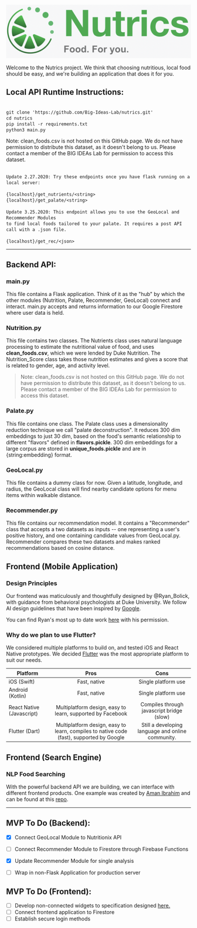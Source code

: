 ![alt text](Logo.png "Title")

Welcome to the Nutrics project. We think that choosing nutritious, local food should be easy, and we're building an application that does it for you.

## Local API Runtime Instructions:


```

git clone 'https://github.com/Big-Ideas-Lab/nutrics.git'
cd nutrics
pip install -r requirements.txt
python3 main.py
```

Note: clean_foods.csv is not hosted on this GitHub page. We do not have permission to distribute this dataset, as it doesn't belong to us. Please contact a member of the BIG IDEAs Lab for permission to access this dataset.

```

Update 2.27.2020: Try these endpoints once you have flask running on a local server:

{localhost}/get_nutrients/<string>
{localhost}/get_palate/<string>

Update 3.25.2020: This endpoint allows you to use the GeoLocal and Recommender Modules 
to find local foods tailored to your palate. It requires a post API call with a .json file. 

{localhost}/get_rec/<json>
```

-------------

## **Backend API:**

### main.py

This file contains a Flask application. Think of it as the "hub" by which the other modules (Nutrition, Palate, Recommender, GeoLocal) connect and interact. main.py accepts and returns information to our Google Firestore where user data is held. 

### Nutrition.py

This file contains two classes. The Nutrients class uses natural language processing to estimate the nutritional value of food, and uses **clean_foods.csv**, which we were lended by Duke Nutrition. The Nutrition_Score class takes those nutrition estimates and gives a score that is related to gender, age, and activity level.

> Note: clean_foods.csv is not hosted on this GitHub page. We do not have permission to distribute this dataset, as it doesn't belong to us. Please contact a member of the BIG IDEAs Lab for permission to access this dataset.

### Palate.py

This file contains one class. The Palate class uses a dimensionality reduction technique we call "palate deconstruction". It reduces 300 dim embeddings to just 30 dim, based on the food's semantic relationship to different "flavors" defined in **flavors.pickle**. 300 dim embeddings for a large corpus are stored in **unique_foods.pickle** and are in {string:embedding} format.

### GeoLocal.py

This file contains a dummy class for now. Given a latitude, longitude, and radius, the GeoLocal class will find nearby candidate options for menu items within walkable distance.

### Recommender.py

This file contains our recommendation model. It contains a "Recommender" class that accepts a two datasets as inputs -- one representing a user's positive history, and one containing candidate values from GeoLocal.py. Recommender compares these two datasets and makes ranked recommendations based on cosine distance.

## Frontend (Mobile Application)

### Design Principles

Our frontend was maticulously and thoughtfully designed by @Ryan_Bolick, with guidance from behavioral psychologists at Duke University. We follow AI design guidelines that have been inspired by [Google](https://pair.withgoogle.com/).

You can find Ryan's most up to date work [here](https://gallery.io/projects/MCHbtQVoQ2HCZYjYt-pwv8Nr/files/MCHXG950YxofXVKr92LnNIc6) with his permission.

### Why do we plan to use Flutter?

We considered multiple platforms to build on, and tested iOS and React Native prototypes. We decided [Flutter](https://flutter.dev/) was the most appropriate platform to suit our needs. 

| Platform        | Pros           | Cons  |
| ------------- |:-------------:| :-----:|
| iOS (Swift)    | Fast, native | Single platform use |
| Android (Kotlin)      | Fast, native      |   Single platform use |
| React Native (Javascript) | Multiplatform design, easy to learn, supported by Facebook      | Compiles through javascript bridge (slow) |
| Flutter (Dart) | Multiplatform design, easy to learn, compiles to native code (fast), supported by Google | Still a developing language and online community. 

## Frontend (Search Engine)

### NLP Food Searching

With the powerful backend API we are building, we can interface with different frontend products. One example was created by [Aman Ibrahim](https://github.com/orgs/Big-Ideas-Lab/people/amanmibra) and can be found at this [repo](https://github.com/Big-Ideas-Lab/nutrics-search-webapp).

------------

## MVP To Do (Backend): 
- [x] Connect GeoLocal Module to Nutritionix API
- [ ] Connect Recommender Module to Firestore through Firebase Functions
- [x] Update Recommender Module for single analysis
- [ ] Wrap in non-Flask Application for production server


## MVP To Do (Frontend): 
- [ ] Develop non-connected widgets to specification designed [here.](https://gallery.io/projects/MCHbtQVoQ2HCZYjYt-pwv8Nr/files/MCHXG950YxofXVKr92LnNIc6)
- [ ] Connect frontend application to Firestore
- [ ] Establish secure login methods 

<!-- ## Nice to have: 
- [ ] Enhance NLP model with food blogs -->

<!-- ## Future Projects

Phase 0a (What we already have):
- A limited food database
- A working recommendation model for nutritious food items
- A nutrition content estimator based on semantic relationships and deep learning
- Cloud architecture that responds to a mobile application
- Progressing user interface design created in collaboration with a UX designer and behavioral economist
 Phase 0b (What we are currently working on): 
- Building and scaling our database with an online server (Limiting factor: $$ for quality managed databases)
- Using deep and reinforcement learning to improve our recommendation model (Limiting factor: Time to develop)
- Submitting our nutrition estimator to MLHC for external validation (Limiting factor: Time to publish)
- Refining the cloud architecture (Limiting factor: Time to refine and $$ for managed services)
- Building the mobile application itself (Limiting factor: Time for quality and data security, $$ for development time and server costs)
- IRB Approval (Limiting factor: OIT and ISO approval)
 Phase 1 (Summer 2020):
A mobile application that tracks Duke employees at high risk for cardiometabolic disease and offers real-time suggestions for nutritious options on Duke's campus. 
 Phase 2 (Late Fall 2020):
Offer our application to members of the wider Durham community and offer real-time suggestions for nearby nutritious options in restaurants.
Phase 3 (Summer 2021):
Expand our application to grocery stores and at-home meals in Durham using the data we get from Phase 1 and 2 on eating habits. 
Phase 4 (By Spring 2022):
Expand our application nationally, and then globally with the help of DGHI expertise and local communities. Our database is designed to be scalable and extensible, and our recommendation model will be adaptable to preferences. We expect there to be many unforeseen challenges in a global rollout (connectivity, access to food data, and GPS capability of note), but through early and careful planning, we can start addressing these challenges early.  -->

